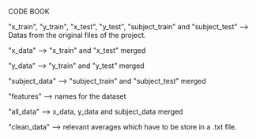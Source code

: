 CODE BOOK

"x_train", "y_train", "x_test", "y_test", "subject_train" and "subject_test" 
--> Datas from the original files of the project.

"x_data"
--> "x_train" and "x_test" merged

"y_data"
--> "y_train" and "y_test" merged

"subject_data" 
--> "subject_train" and "subject_test" merged

"features"
--> names for the dataset

"all_data" 
--> x_data, y_data and subject_data merged

"clean_data" 
--> relevant averages which have to be store in a .txt file. 

